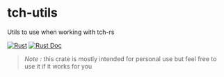 # tch-utils
Utils to use when working with tch-rs 

[![Rust](https://github.com/oxabz/tch-utils/actions/workflows/rust.yml/badge.svg)](https://github.com/oxabz/tch-utils/actions/workflows/rust.yml) [![Rust Doc](https://github.com/oxabz/tch-utils/actions/workflows/doc.yml/badge.svg)](https://oxabz.github.io/tch-utils/tch_utils/index.html)

> *Note :* this crate is mostly intended for personal use but feel free to use it if it works for you
